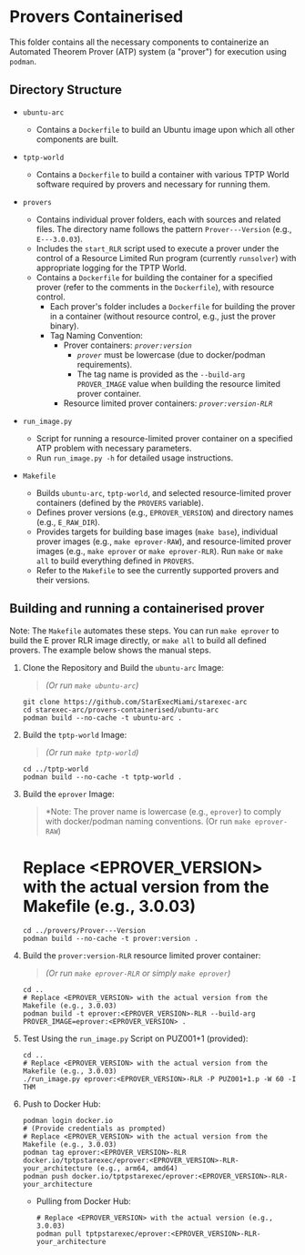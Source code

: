 # Provers Containerised

This folder contains all the necessary components to containerize an Automated Theorem Prover
(ATP) system (a "prover") for execution using `podman`.

## Directory Structure

- `ubuntu-arc`
  - Contains a `Dockerfile` to build an Ubuntu image upon which all other components are built.

- `tptp-world`
  - Contains a `Dockerfile` to build a container with various TPTP World software required by
    provers and necessary for running them.

- `provers`
  - Contains individual prover folders, each with sources and related files.
    The directory name follows the pattern `Prover---Version` (e.g., `E---3.0.03`).
  - Includes the `start_RLR` script used to execute a prover under the control of a Resource
    Limited Run program (currently `runsolver`) with appropriate logging for the TPTP World.
  - Contains a `Dockerfile` for building the container for a specified prover (refer to the
    comments in the `Dockerfile`), with resource control.
    - Each prover's folder includes a `Dockerfile` for building the prover in a container (without
      resource control, e.g., just the prover binary).
    - Tag Naming Convention:
      - Prover containers: *`prover:version`*
        - *`prover`* must be lowercase (due to docker/podman requirements).
        - The tag name is provided as the `--build-arg PROVER_IMAGE` value when building the
          resource limited prover container.
      - Resource limited prover containers: *`prover:version-RLR`*

- `run_image.py`
  - Script for running a resource-limited prover container on a specified ATP problem with
    necessary parameters.
  - Run `run_image.py -h` for detailed usage instructions.

- `Makefile`
  - Builds `ubuntu-arc`, `tptp-world`, and selected resource-limited prover containers (defined
    by the `PROVERS` variable).
  - Defines prover versions (e.g., `EPROVER_VERSION`) and directory names (e.g., `E_RAW_DIR`).
  - Provides targets for building base images (`make base`), individual prover images
    (e.g., `make eprover-RAW`), and resource-limited prover images (e.g., `make eprover` or 
    `make eprover-RLR`). Run `make` or `make all` to build everything defined in `PROVERS`.
  - Refer to the `Makefile` to see the currently supported provers and their versions.

## Building and running a containerised prover

Note: The `Makefile` automates these steps.
You can run `make eprover` to build the E prover RLR image directly, or `make all` to build all
defined provers.
The example below shows the manual steps.

1. Clone the Repository and Build the `ubuntu-arc` Image:
    > *(Or run `make ubuntu-arc`)*

    `git clone https://github.com/StarExecMiami/starexec-arc`  
    `cd starexec-arc/provers-containerised/ubuntu-arc`  
    `podman build --no-cache -t ubuntu-arc .`

2. Build the `tptp-world` Image:
    > *(Or run `make tptp-world`)*

    `cd ../tptp-world`  
    `podman build --no-cache -t tptp-world .`

3. Build the `eprover` Image:
   > *Note: The prover name is lowercase (e.g., `eprover`) to comply with docker/podman naming
   conventions. 
    > (Or run `make eprover-RAW`)

    # Replace <EPROVER_VERSION> with the actual version from the Makefile (e.g., 3.0.03)
    `cd ../provers/Prover---Version`  
    `podman build --no-cache -t prover:version .`

4. Build the `prover:version-RLR` resource limited prover container:
    > *(Or run `make eprover-RLR` or simply `make eprover`)*

    ```shell
    cd .. 
    # Replace <EPROVER_VERSION> with the actual version from the Makefile (e.g., 3.0.03)
    podman build -t eprover:<EPROVER_VERSION>-RLR --build-arg PROVER_IMAGE=eprover:<EPROVER_VERSION> .
    ```

5. Test Using the `run_image.py` Script on PUZ001+1 (provided):

    ```shell
    cd ..
    # Replace <EPROVER_VERSION> with the actual version from the Makefile (e.g., 3.0.03)
    ./run_image.py eprover:<EPROVER_VERSION>-RLR -P PUZ001+1.p -W 60 -I THM
    ```

6. Push to Docker Hub:

    ```shell
    podman login docker.io 
    # (Provide credentials as prompted)
    # Replace <EPROVER_VERSION> with the actual version from the Makefile (e.g., 3.0.03)
    podman tag eprover:<EPROVER_VERSION>-RLR docker.io/tptpstarexec/eprover:<EPROVER_VERSION>-RLR-your_architecture (e.g., arm64, amd64)
    podman push docker.io/tptpstarexec/eprover:<EPROVER_VERSION>-RLR-your_architecture
    ```

    - Pulling from Docker Hub:
  
      ```shell
      # Replace <EPROVER_VERSION> with the actual version (e.g., 3.0.03)
      podman pull tptpstarexec/eprover:<EPROVER_VERSION>-RLR-your_architecture
      ```
